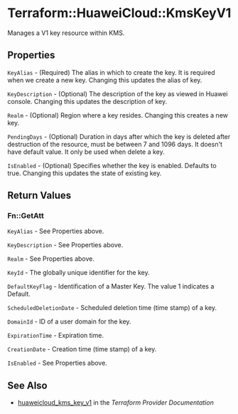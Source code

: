 # Terraform::HuaweiCloud::KmsKeyV1

Manages a V1 key resource within KMS.

## Properties

`KeyAlias` - (Required) The alias in which to create the key. It is required when we create a new key. Changing this updates the alias of key.

`KeyDescription` - (Optional) The description of the key as viewed in Huawei console. Changing this updates the description of key.

`Realm` - (Optional) Region where a key resides. Changing this creates a new key.

`PendingDays` - (Optional) Duration in days after which the key is deleted after destruction of the resource, must be between 7 and 1096 days. It doesn't have default value. It only be used when delete a key.

`IsEnabled` - (Optional) Specifies whether the key is enabled. Defaults to true. Changing this updates the state of existing key.


## Return Values

### Fn::GetAtt

`KeyAlias` - See Properties above.

`KeyDescription` - See Properties above.

`Realm` - See Properties above.

`KeyId` - The globally unique identifier for the key.

`DefaultKeyFlag` - Identification of a Master Key. The value 1 indicates a Default.

`ScheduledDeletionDate` - Scheduled deletion time (time stamp) of a key.

`DomainId` - ID of a user domain for the key.

`ExpirationTime` - Expiration time.

`CreationDate` - Creation time (time stamp) of a key.

`IsEnabled` - See Properties above.

## See Also

* [huaweicloud_kms_key_v1](https://www.terraform.io/docs/providers/huaweicloud/r/kms_key_v1.html) in the _Terraform Provider Documentation_